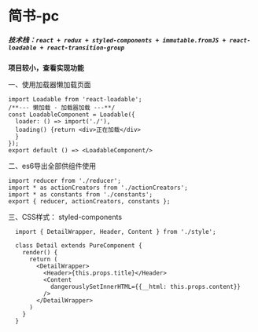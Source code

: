 # 简书-pc

##### 技术栈：`react + redux + styled-components + immutable.fromJS + react-loadable + react-transition-group`

**项目较小，查看实现功能**

一、使用加载器懒加载页面

```
import Loadable from 'react-loadable';
/**--- 懒加载 - 加载器加载 ---**/
const LoadableComponent = Loadable({
  loader: () => import('./'),
  loading() {return <div>正在加载</div>
  }
}); 
export default () => <LoadableComponent/>
```

二、es6导出全部供组件使用

```
import reducer from './reducer';
import * as actionCreators from './actionCreators';
import * as constants from './constants';
export { reducer, actionCreators, constants };
```

三、CSS样式： styled-components

```
  import { DetailWrapper, Header, Content } from './style'; 

  class Detail extends PureComponent {
    render() {
      return (
        <DetailWrapper>
          <Header>{this.props.title}</Header>
          <Content 
            dangerouslySetInnerHTML={{__html: this.props.content}}
          />
        </DetailWrapper>
      )
    }
  }
```
